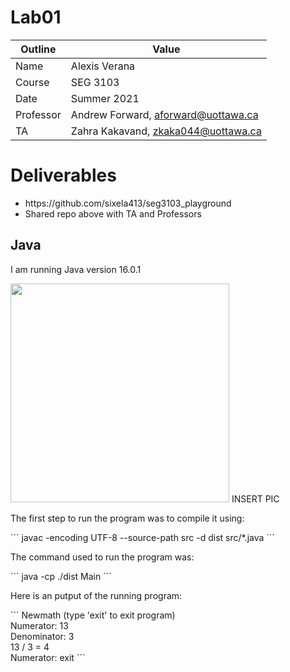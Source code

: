 <h1>Lab01</h1>

| Outline | Value |
| --- | --- |
| Name | Alexis Verana |
| Course | SEG 3103 |
| Date | Summer 2021 |
| Professor | Andrew Forward, aforward@uottawa.ca |
| TA | Zahra Kakavand, zkaka044@uottawa.ca |

<h1>Deliverables</h1>
<ul>
  <li>https://github.com/sixela413/seg3103_playground</li>
  <li>Shared repo above with TA and Professors
</li>
 </ul>
 
<h2>Java</h2>
<p>I am running Java version 16.0.1</p>
<p><img src="/lab01/assets/java_install.jpg" width="350">
INSERT PIC

<p>The first step to run the program was to compile it using:</p>
```
javac -encoding UTF-8 --source-path src -d dist src/*.java
```

<p>The command used to run the program was:</p>
```
java -cp ./dist Main
```

<p>Here is an putput of the running program:</p>
  ```
    Newmath (type 'exit' to exit program)<br>
    Numerator: 13<br>
    Denominator: 3<br>
    13 / 3 = 4<br>
    Numerator: exit
  ```

  



